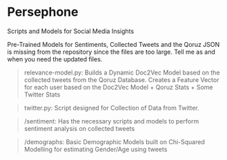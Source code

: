 # Persephone
Scripts and Models for Social Media Insights

Pre-Trained Models for Sentiments, Collected Tweets and the Qoruz JSON is missing from the repository since the files are too large. Tell me as and when you need the updated files.

> relevance-model.py: Builds a Dynamic Doc2Vec Model based on the collected tweets from the Qoruz Database. Creates a Feature Vector for each user based on the Doc2Vec Model + Qoruz Stats + Some Twitter Stats

> twitter.py: Script designed for Collection of Data from Twitter.

> /sentiment: Has the necessary scripts and models to perform sentiment analysis on collected tweets

> /demographs: Basic Demographic Models built on Chi-Squared Modelling for estimating Gender/Age using tweets

